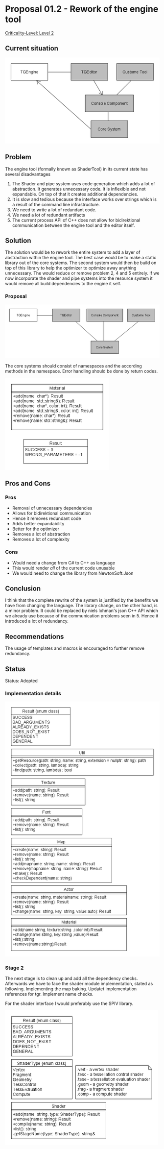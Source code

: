 # Proposal 01.2 - Rework of the engine tool

[Criticality-Level: Level 2](https://troblecodings.github.io/data-diagrams/criticality-level.html)

## Current situation

![proposal-01-2](proposal-01-2.png)

## Problem

The engine tool (formally known as ShaderTool) in its current state has several disadvantages

1. The Shader and pipe system uses code generation which adds a lot of abstraction. It generates unnecessary code. It is inflexible and not expandable. On top of that it creates additional dependencies.
2. It is slow and tedious because the interface works over strings which is a result of the command line infrastructure.
3. We need to write a lot of redundant code.
4. We need a lot of redundant artifacts
5. The current process API of C++ does not allow for bidirektional communication between the engine tool and the editor itself.

## Solution

The solution would be to rework the entire system to add a layer of abstraction within the engine tool. The best case would be to make a static library out of the core systems. The second system would then be build on top of this library to help the optimizer to optimize away anything unnecessary. The would reduce or remove problem 2, 4 and 5 entirely. If we now incorporate the shader and pipe systems into the resource system it would remove all build dependencies to the engine it self.

### Proposal

![proposal-01-1](proposal-01-1.png)

The core systems should consist of namespaces and the according methods in the namespace. Error handling should be done by return codes.

![proposal-01-3](proposal-01-3.png)

## Pros and Cons

### Pros

* Removal of unnecessary dependencies
* Allows for bidirektional communication
* Hence it removes redundant code
* Adds better expandability
* Better for the optimizer
* Removes a lot of abstraction
* Removes a lot of complexity

### Cons

* Would need a change from C# to C++ as language
* This would render *all* of the current code unusable
* We would need to change the library from NewtonSoft.Json

## Conclusion

I think that the complete rewrite of the system is justified by the benefits we have from changing the language. The library change, on the other hand, is a minor problem. It could be replaced by niels lohman's json C++ API which we already use because of the communication problems seen in 5. Hence it introduced a lot of redundancy.

## Recommendations

The usage of templates and macros is encouraged to further remove redundancy.

## Status

Status: Adopted

### Implementation details

![Details](proposal-01-4.png)

### Stage 2

The next stage is to clean up and add all the dependency checks.
Afterwards we have to face the shader module implementation, stated as following.
Implementing the map baking. Updatet implementation references for tgr. Implement name checks.

For the shader interface I would preferably use the SPIV library.

![Details](proposal-01-5.png)
